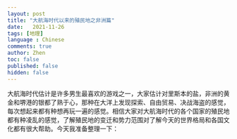 ```yaml
---
layout: post
title: "大航海时代以来的殖民地之非洲篇"
date:   2021-11-26
tags: [地理]
language : Chinese
comments: true
author: Zhen
toc: false
published: false
hidden: false
---
```

大航海时代估计是许多男生最喜欢的游戏之一，大家估计对里斯本的盐，非洲的黄金和堺港的银都了熟于心，那种在大洋上发现探索、自由贸易、决战海盗的感觉，每次想起来都有种想再玩一遍的感觉。相信大家对大航海时代的各个国家的殖民地都有种凌乱的感觉，了解殖民地的变迁和势力范围对了解今天的世界格局和各国文化都有很大帮助。今天我准备整理一下：


<!--stackedit_data:
eyJoaXN0b3J5IjpbLTQwMzE2MjYxOV19
-->